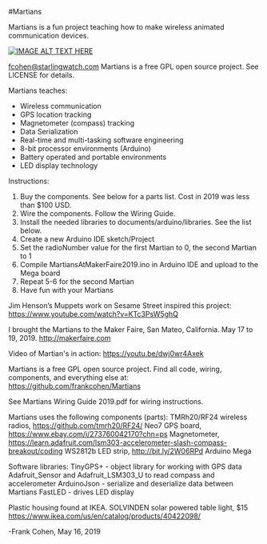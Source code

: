 #Martians

Martians is a fun project teaching how to make wireless animated communication devices.

[![IMAGE ALT TEXT HERE](https://img.youtube.com/vi/dwj0wr4Axek/0.jpg)](https://www.youtube.com/watch?v=dwj0wr4Axek)

fcohen@starlingwatch.com
Martians is a free GPL open source project.
See LICENSE for details.

Martians teaches:
- Wireless communication
- GPS location tracking
- Magnetometer (compass) tracking
- Data Serialization
- Real-time and multi-tasking software engineering
- 8-bit processor environments (Arduino)
- Battery operated and portable environments
- LED display technology

Instructions:
1) Buy the components. See below for a parts list. Cost in 2019 was less than $100 USD.
2) Wire the components. Follow the Wiring Guide.
3) Install the needed libraries to documents/arduino/libraries. See the list below.
4) Create a new Arduino IDE sketch/Project
5) Set the radioNumber value for the first Martian to 0, the second Martian to 1
6) Compile MartiansAtMakerFaire2019.ino in Arduino IDE and upload to the Mega board
7) Repeat 5-6 for the second Martian
8) Have fun with your Martians

Jim Henson’s Muppets work on Sesame Street inspired this project:
https://www.youtube.com/watch?v=KTc3PsW5ghQ

I brought the Martians to the Maker Faire, San Mateo, California. May 17 to 19, 2019.
http://makerfaire.com

Video of Martian's in action:
https://youtu.be/dwj0wr4Axek

Martians is a free GPL open source project. Find all code,
wiring, components, and everything else at:
https://github.com/frankcohen/Martians

See Martians Wiring Guide 2019.pdf for wiring instructions.

Martians uses the following components (parts):
TMRh20/RF24 wireless radios, https://github.com/tmrh20/RF24/
Neo7 GPS board, https://www.ebay.com/i/273760042170?chn=ps
Magnetometer, https://learn.adafruit.com/lsm303-accelerometer-slash-compass-breakout/coding
WS2812b LED strip, http://bit.ly/2W06RPd
Arduino Mega

Software libraries:
TinyGPS+ - object library for working with GPS data
Adafruit_Sensor and Adafruit_LSM303_U to read compass and accelerometer
ArduinoJson - serialize and deserialize data between Martians
FastLED - drives LED display

Plastic housing found at IKEA. SOLVINDEN solar powered table light, $15
https://www.ikea.com/us/en/catalog/products/40422098/

-Frank Cohen, May 16, 2019
